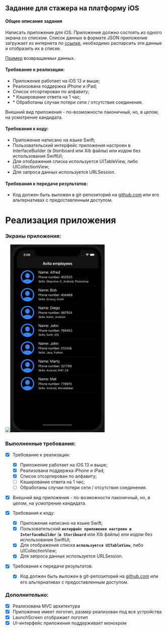 ## Задание для стажера на платформу iOS
#### Общее описание задания
Написать приложение для iOS. Приложение должно состоять из одного экрана со списком. Список данных в формате JSON приложение загружает из интернета по [ссылке](https://run.mocky.io/v3/1d1cb4ec-73db-4762-8c4b-0b8aa3cecd4c), необходимо распарсить эти данные и отобразить их в списке. 

[Пример](https://github.com/avito-tech/ios-trainee-problem-2021/blob/main/response_example.json) возвращаемых данных.

#### Требование к реализации:
- Приложение работает на iOS 13 и выше;
- Реализована поддержка iPhone и iPad;
- Список отсортирован по алфавиту;
- \* Кэширование ответа на 1 час;
- \* Обработаны случаи потери сети / отсутствия соединения.

Внешний вид приложения - по-возможности лаконичный, но, в целом, на усмотрение кандидата.

#### Требования к коду:
 - Приложение написано на языке Swift;
 - Пользовательский интерфейс приложения настроен в InterfaceBuilder (в Storiboard или Xib файлы) или кодом без использования SwiftUI;
 - Для отображения списка используется UITableView, либо UICollectionView;
 - Для запроса данных используется URLSession.

#### Требования к передаче результатов:
- Код должен быть выложен в git-репозиторий на [github.com](http://github.com/) или его альтернативах с предоставленным доступом.


# Реализация приложения

### Экраны приложения:

<img src="https://github.com/Kirillhfz/AvitoList/blob/main/Support%20Images/AvitoListDemo.gif" width="295"/><img src="Support Images/AvitoDemo_02.png" width="300"/>

### Выполненные требования:

- [X] Требование к реализации:
    - [X] Приложение работает на iOS 13 и выше;
    - [X] Реализована поддержка iPhone и iPad;
    - [X] Список отсортирован по алфавиту;
    - [ ] Кэширование ответа на 1 час;
    - [ ] Обработаны случаи потери сети / отсутствия соединения.
    
- [X] Внешний вид приложения - по-возможности лаконичный, но, в целом, на усмотрение кандидата.

- [X] Требования к коду:
    - [X] Приложение написано на языке Swift;
    - [X] Пользовательский **`интерфейс приложения настроен в InterfaceBuilder`** (**`в Storiboard`** или Xib файлы) или кодом без использования SwiftUI;
    - [X] Для отображения списка **`используется UITableView`**, либо UICollectionView;
    - [X] Для запроса данных используется URLSession.
- [X] Требования к передаче результатов:
    - [X] Код должен быть выложен в git-репозиторий на [github.com](http://github.com/) или его альтернативах с предоставленным доступом.
    
### Дополнительно:
- [X] Реализована MVC архитектура
- [X] Приложение имеет логотип, размер реализован под все устройства
- [X] LaunchScreen отображает логотип
- [X] UI-интерфейс приложения поддерживает монохром
